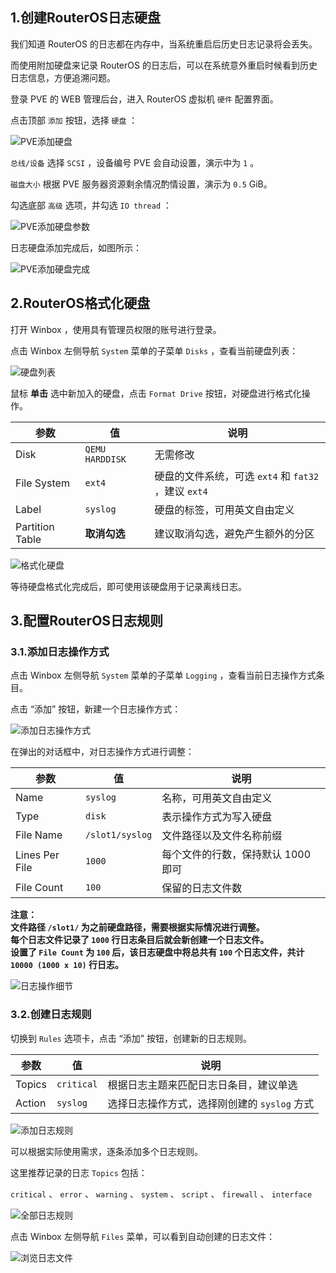 ## 1.创建RouterOS日志硬盘

我们知道 RouterOS 的日志都在内存中，当系统重启后历史日志记录将会丢失。  

而使用附加硬盘来记录 RouterOS 的日志后，可以在系统意外重启时候看到历史日志信息，方便追溯问题。  

登录 PVE 的 WEB 管理后台，进入 RouterOS 虚拟机 `硬件` 配置界面。  

点击顶部 `添加` 按钮，选择 `硬盘` ：

![PVE添加硬盘](img/p08/pve_add_hd.png) 

`总线/设备` 选择 `SCSI` ，设备编号 PVE 会自动设置，演示中为 `1` 。  

`磁盘大小` 根据 PVE 服务器资源剩余情况酌情设置，演示为 `0.5` GiB。  

勾选底部 `高级` 选项，并勾选 `IO thread` ：

![PVE添加硬盘参数](img/p08/pve_add_hd_details.png)

日志硬盘添加完成后，如图所示：

![PVE添加硬盘完成](img/p08/pve_add_hd_done.png)

## 2.RouterOS格式化硬盘

打开 Winbox ，使用具有管理员权限的账号进行登录。  

点击 Winbox 左侧导航 `System` 菜单的子菜单 `Disks` ，查看当前硬盘列表：

![硬盘列表](img/p08/wb_disks.png)

鼠标 **单击** 选中新加入的硬盘，点击 `Format Drive` 按钮，对硬盘进行格式化操作。  

|参数|值|说明|
|--|--|--|
|Disk|`QEMU HARDDISK`|无需修改|
|File System|`ext4`|硬盘的文件系统，可选 `ext4` 和 `fat32` ，建议 `ext4`|
|Label|`syslog`|硬盘的标签，可用英文自由定义|
|Partition Table| **取消勾选** |建议取消勾选，避免产生额外的分区|

![格式化硬盘](img/p08/wb_format_disk.png)

等待硬盘格式化完成后，即可使用该硬盘用于记录离线日志。  

## 3.配置RouterOS日志规则

### 3.1.添加日志操作方式

点击 Winbox 左侧导航 `System` 菜单的子菜单 `Logging` ，查看当前日志操作方式条目。  

点击 “添加” 按钮，新建一个日志操作方式：  

![添加日志操作方式](img/p08/wb_add_log_action.png)

在弹出的对话框中，对日志操作方式进行调整：

|参数|值|说明|
|--|--|--|
|Name|`syslog`|名称，可用英文自由定义|
|Type|`disk`|表示操作方式为写入硬盘|
|File Name|`/slot1/syslog`|文件路径以及文件名称前缀|
|Lines Per File|`1000`|每个文件的行数，保持默认 1000 即可|
|File Count|`100`|保留的日志文件数|

**注意：**   
**文件路径 `/slot1/` 为之前硬盘路径，需要根据实际情况进行调整。**   
**每个日志文件记录了 `1000` 行日志条目后就会新创建一个日志文件。**   
**设置了 `File Count` 为 `100` 后，该日志硬盘中将总共有 `100` 个日志文件，共计 `10000 (1000 x 10)` 行日志。**   

![日志操作细节](img/p08/wb_add_log_action_details.png)

### 3.2.创建日志规则

切换到 `Rules` 选项卡，点击 “添加” 按钮，创建新的日志规则。

|参数|值|说明|
|--|--|--|
|Topics|`critical`|根据日志主题来匹配日志日条目，建议单选|
|Action|`syslog`|选择日志操作方式，选择刚创建的 `syslog` 方式|

![添加日志规则](img/p08/wb_add_log_rules.png)

可以根据实际使用需求，逐条添加多个日志规则。  

这里推荐记录的日志 `Topics` 包括：  

 `critical` 、 `error` 、 `warning` 、 `system` 、 `script` 、 `firewall` 、 `interface` 

![全部日志规则](img/p08/wb_log_rules.png)

点击 Winbox 左侧导航 `Files` 菜单，可以看到自动创建的日志文件：

![浏览日志文件](img/p08/wb_log_files.png)
